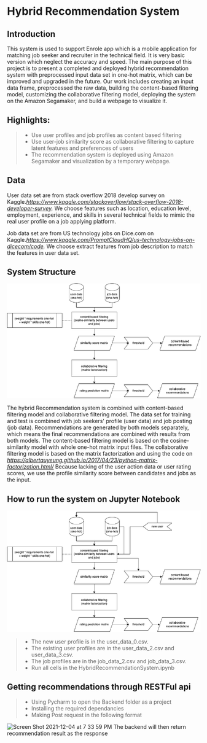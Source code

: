 # Hybrid Recommendation System

## Introduction
This system is used to support Enrole app which is a mobile application for matching job seeker and recruiter in the technical field.
It is very basic version which neglect the accuracy and speed. The main purpose of this project is to present a completed and deployed hybrid recommendation system with preprocessed input data set in one-hot matrix, which can be improved and upgraded in the future.
Our work includes creating an input data frame, preprocessed the raw data, building the content-based filtering model, customizing the collaborative filtering model, deploying the system on the Amazon Segamaker, and build a webpage to visualize it.

## Highlights:

> - Use user profiles and job profiles as content based filtering
> - Use user-job similarity score as collaborative filtering to capture latent features and preferences of users
> - The recommendation system is deployed using Amazon Segamaker and visualization by a temporary webpage.


## Data
User data set are from stack overflow 2018 develop survey on Kaggle.*https://www.kaggle.com/stackoverflow/stack-overflow-2018-developer-survey.*
We choose features such as location, education level, employment, experience,
and skills in several technical fields to mimic the real user profile on a job applying platform.

Job data set are from US technology jobs on Dice.com on Kaggle.*https://www.kaggle.com/PromptCloudHQ/us-technology-jobs-on-dicecom/code.*
We choose extract features from job description to match the features in user data set.



## System Structure
![Hybrid Recommendation System](/assets/images/HybridRecommendationSystem.png)

The hybrid Recommendation system is combined with content-based filtering model and collaborative filtering model.
The data set for training and test is combined with job seekers' profile (user data) and job posting (job data).
Recommendations are generated by both models separately, which means the final recommendations are combined with results from both models.
The content-based filtering model is based on the cosine-similarity model with whole one-hot matrix input files.
The collaborative filtering model is based on the matrix factorization and using the code on *https://albertauyeung.github.io/2017/04/23/python-matrix-factorization.html/*
Because lacking of the user action data or user rating scores, we use the profile similarity score between candidates and jobs as the input.

## How to run the system on Jupyter Notebook
![Hybrid Recommendation System](/assets/images/HybridRecommendationSystem(1).png)

> - The new user profile is in the user_data_0.csv.
> - The existing user profiles are in the user_data_2.csv and user_data_3.csv.
> - The job profiles are in the job_data_2.csv and job_data_3.csv.
> - Run all cells in the HybridRecommendationSystem.ipynb

## Getting recommendations through RESTFul api
> - Using Pycharm to open the Backend folder as a project
> - Installing the required dependancies
> - Making Post request in the following format
<img width="1127" alt="Screen Shot 2021-12-04 at 7 33 59 PM" src="https://user-images.githubusercontent.com/62589505/144732382-f7c5610d-4f52-4968-8919-249fe4305989.png">
The backend will then return recommendation result as the response
